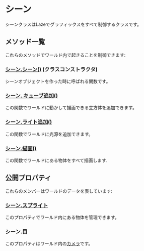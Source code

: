 # シーン

シーンクラスはLazeでグラフィックスをすべて制御するクラスです。

## メソッド一覧

これらのメソッドでワールド内で起きることを制御できます:

### [シーン.シーン()](/lib/3d/scene/constructor) (クラスコンストラクタ)

シーンオブジェクトを作った時に呼ばれる関数です。

### [シーン. キューブ追加()](/lib/3d/scene/addcube)

この関数でワールドに動かして描画できる立方体を追加できます。

### [シーン.ライト追加()](/lib/3d/scene/addlight)

この関数でワールドに光源を追加できます。

### [シーン.描画()](/lib/3d/scene/draw)

この関数でワールドにある物体をすべて描画します.

## 公開プロパティ

これらのメンバーはワールドのデータを表しています:

### [シーン.スプライト](/lib/3d/scene/sprites)

このプロパティでワールド内にある物体を管理できます。

### シーン.目

このプロパティはワールド内の[カメラ](/lib/3d/camera/index)です。